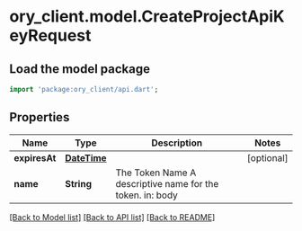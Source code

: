 # ory_client.model.CreateProjectApiKeyRequest

## Load the model package
```dart
import 'package:ory_client/api.dart';
```

## Properties
Name | Type | Description | Notes
------------ | ------------- | ------------- | -------------
**expiresAt** | [**DateTime**](DateTime.md) |  | [optional] 
**name** | **String** | The Token Name  A descriptive name for the token.  in: body | 

[[Back to Model list]](../README.md#documentation-for-models) [[Back to API list]](../README.md#documentation-for-api-endpoints) [[Back to README]](../README.md)


